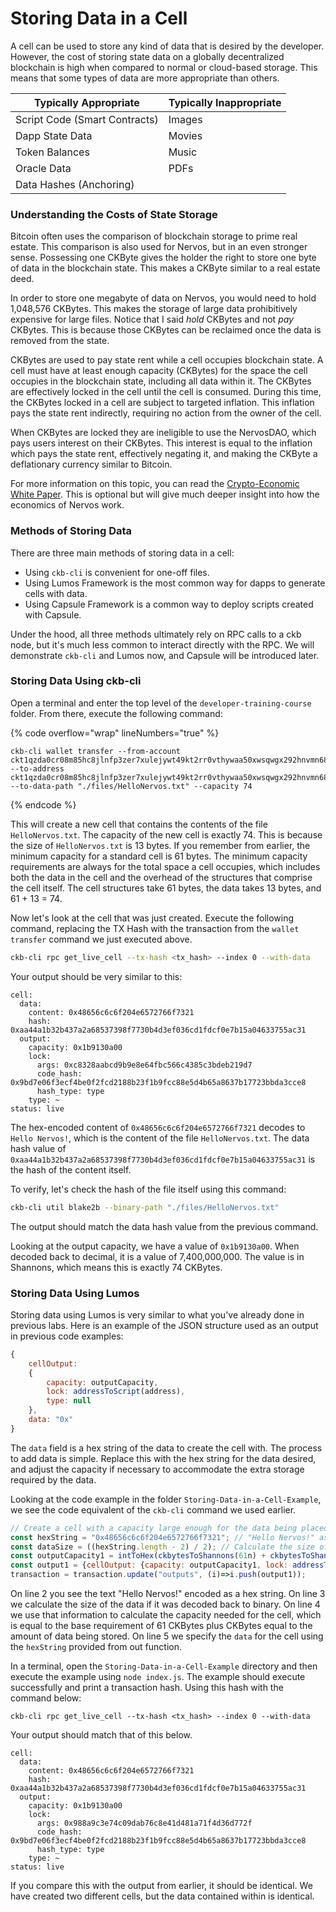 # Storing Data in a Cell

A cell can be used to store any kind of data that is desired by the developer. However, the cost of storing state data on a globally decentralized blockchain is high when compared to normal or cloud-based storage. This means that some types of data are more appropriate than others.

| Typically Appropriate         | Typically Inappropriate |
| ----------------------------- | ----------------------- |
| Script Code (Smart Contracts) | Images                  |
| Dapp State Data               | Movies                  |
| Token Balances                | Music                   |
| Oracle Data                   | PDFs                    |
| Data Hashes (Anchoring)       |                         |

### Understanding the Costs of State Storage

Bitcoin often uses the comparison of blockchain storage to prime real estate. This comparison is also used for Nervos, but in an even stronger sense. Possessing one CKByte gives the holder the right to store one byte of data in the blockchain state. This makes a CKByte similar to a real estate deed.&#x20;

In order to store one megabyte of data on Nervos, you would need to hold 1,048,576 CKBytes. This makes the storage of large data prohibitively expensive for large files. Notice that I said _hold_ CKBytes and not _pay_ CKBytes. This is because those CKBytes can be reclaimed once the data is removed from the state.

CKBytes are used to pay state rent while a cell occupies blockchain state. A cell must have at least enough capacity (CKBytes) for the space the cell occupies in the blockchain state, including all data within it. The CKBytes are effectively locked in the cell until the cell is consumed. During this time, the CKBytes locked in a cell are subject to targeted inflation. This inflation pays the state rent indirectly, requiring no action from the owner of the cell.

When CKBytes are locked they are ineligible to use the NervosDAO, which pays users interest on their CKBytes. This interest is equal to the inflation which pays the state rent, effectively negating it, and making the CKByte a deflationary currency similar to Bitcoin.

For more information on this topic, you can read the [Crypto-Economic White Paper](https://github.com/nervosnetwork/rfcs/blob/master/rfcs/0015-ckb-cryptoeconomics/0015-ckb-cryptoeconomics.md). This is optional but will give much deeper insight into how the economics of Nervos work.

### Methods of Storing Data

There are three main methods of storing data in a cell:

* Using `ckb-cli` is convenient for one-off files.
* Using Lumos Framework is the most common way for dapps to generate cells with data.
* Using Capsule Framework is a common way to deploy scripts created with Capsule.

Under the hood, all three methods ultimately rely on RPC calls to a ckb node, but it's much less common to interact directly with the RPC. We will demonstrate `ckb-cli` and Lumos now, and Capsule will be introduced later.

### Storing Data Using ckb-cli

Open a terminal and enter the top level of the `developer-training-course` folder. From there, execute the following command:

{% code overflow="wrap" lineNumbers="true" %}
```shell
ckb-cli wallet transfer --from-account ckt1qzda0cr08m85hc8jlnfp3zer7xulejywt49kt2rr0vthywaa50xwsqwgx292hnvmn68xf779vmzrshpmm6epn4c0cgwga --to-address ckt1qzda0cr08m85hc8jlnfp3zer7xulejywt49kt2rr0vthywaa50xwsqwgx292hnvmn68xf779vmzrshpmm6epn4c0cgwga --to-data-path "./files/HelloNervos.txt" --capacity 74
```
{% endcode %}

This will create a new cell that contains the contents of the file `HelloNervos.txt`. The capacity of the new cell is exactly 74. This is because the size of `HelloNervos.txt` is 13 bytes. If you remember from earlier, the minimum capacity for a standard cell is 61 bytes. The minimum capacity requirements are always for the total space a cell occupies, which includes both the data in the cell and the overhead of the structures that comprise the cell itself. The cell structures take 61 bytes, the data takes 13 bytes, and 61 + 13 = 74.

Now let's look at the cell that was just created. Execute the following command, replacing the TX Hash with the transaction from the `wallet transfer` command we just executed above.

```bash
ckb-cli rpc get_live_cell --tx-hash <tx_hash> --index 0 --with-data
```

Your output should be very similar to this:

```
cell:
  data:
    content: 0x48656c6c6f204e6572766f7321
    hash: 0xaa44a1b32b437a2a68537398f7730b4d3ef036cd1fdcf0e7b15a04633755ac31
  output:
    capacity: 0x1b9130a00
    lock:
      args: 0xc8328aabcd9b9e8e64fbc566c4385c3bdeb219d7
      code_hash: 0x9bd7e06f3ecf4be0f2fcd2188b23f1b9fcc88e5d4b65a8637b17723bbda3cce8
      hash_type: type
    type: ~
status: live
```

The hex-encoded content of `0x48656c6c6f204e6572766f7321` decodes to `Hello Nervos!`, which is the content of the file `HelloNervos.txt`. The data hash value of `0xaa44a1b32b437a2a68537398f7730b4d3ef036cd1fdcf0e7b15a04633755ac31` is the hash of the content itself.

To verify, let's check the hash of the file itself using this command:

```bash
ckb-cli util blake2b --binary-path "./files/HelloNervos.txt"
```

The output should match the data hash value from the previous command.

Looking at the output capacity, we have a value of `0x1b9130a00`. When decoded back to decimal, it is a value of 7,400,000,000. The value is in Shannons, which means this is exactly 74 CKBytes.

### Storing Data Using Lumos

Storing data using Lumos is very similar to what you've already done in previous labs. Here is an example of the JSON structure used as an output in previous code examples:

```javascript
{
    cellOutput:
    {
        capacity: outputCapacity,
        lock: addressToScript(address),
        type: null
    },
    data: "0x"
}
```

The `data` field is a hex string of the data to create the cell with. The process to add data is simple. Replace this with the hex string for the data desired, and adjust the capacity if necessary to accommodate the extra storage required by the data.&#x20;

Looking at the code example in the folder `Storing-Data-in-a-Cell-Example`, we see the code equivalent of the `ckb-cli` command we used earlier.

```javascript
// Create a cell with a capacity large enough for the data being placed in it.
const hexString = "0x48656c6c6f204e6572766f7321"; // "Hello Nervos!" as a hex string.
const dataSize = ((hexString.length - 2) / 2); // Calculate the size of hexString as binary.
const outputCapacity1 = intToHex(ckbytesToShannons(61n) + ckbytesToShannons(dataSize)); // 61 CKBytes for the Cell minimum + the size of the data.
const output1 = {cellOutput: {capacity: outputCapacity1, lock: addressToScript(address), type: null}, data: hexString};
transaction = transaction.update("outputs", (i)=>i.push(output1));
```

On line 2 you see the text "Hello Nervos!" encoded as a hex string. On line 3 we calculate the size of the data if it was decoded back to binary. On line 4 we use that information to calculate the capacity needed for the cell, which is equal to the base requirement of 61 CKBytes plus CKBytes equal to the amount of data being stored. On line 5 we specify the `data` for the cell using the `hexString` provided from out function.&#x20;

In a terminal, open the `Storing-Data-in-a-Cell-Example` directory and then execute the example using `node index.js`. The example should execute successfully and print a transaction hash. Using this hash with the command below:

```
ckb-cli rpc get_live_cell --tx-hash <tx_hash> --index 0 --with-data
```

Your output should match that of this below.

```
cell:
  data:
    content: 0x48656c6c6f204e6572766f7321
    hash: 0xaa44a1b32b437a2a68537398f7730b4d3ef036cd1fdcf0e7b15a04633755ac31
  output:
    capacity: 0x1b9130a00
    lock:
      args: 0x988a9c3e74c09dab76c8e41d481a71f4d36d772f
      code_hash: 0x9bd7e06f3ecf4be0f2fcd2188b23f1b9fcc88e5d4b65a8637b17723bbda3cce8
      hash_type: type
    type: ~
status: live
```

If you compare this with the output from earlier, it should be identical. We have created two different cells, but the data contained within is identical.

